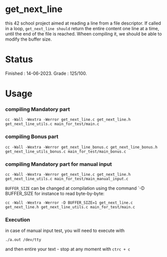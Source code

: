 # get_next_line

this 42 school project aimed at reading a line from a file descriptor. 
If called in a loop, `get_next_line should` return the entire content one line at a time, until the end of the file is reached.
Wheen compiling it, we should be able to modify the buffer size.

# Status
Finished : 14-06-2023.  Grade : 125/100.

# Usage
### compiling Mandatory part
```shell
cc -Wall -Wextra -Werror get_next_line.c get_next_line.h get_next_line_utils.c main_for_test/main.c
```
### compiling Bonus part
```shell
cc -Wall -Wextra -Werror get_next_line_bonus.c get_next_line_bonus.h get_next_line_utils_bonus.c main_for_test/main_bonus.c
```
### compiling Mandatory part for manual input
```shell
cc -Wall -Wextra -Werror get_next_line.c get_next_line.h get_next_line_utils.c main_for_test/main_manual_input.c
```

`BUFFER_SIZE` can be changed at compilation using the command `-D BUFFER_SIZE for instance to read byte-by-byte:
```shell
cc -Wall -Wextra -Werror -D BUFFER_SIZE=1 get_next_line.c get_next_line.h get_next_line_utils.c main_for_test/main.c
```
### Execution 

in case of manual input test, you will need to execute with 
```shell
./a.out /dev/tty
```
and then entire your text - stop at any moment with `ctrc + c`

